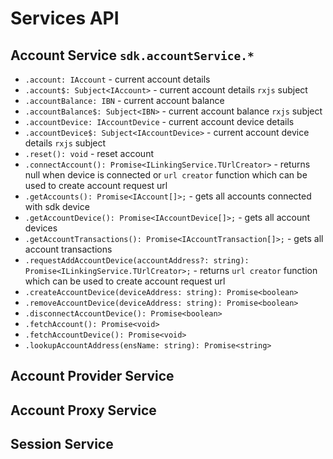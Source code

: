 # Services API

## Account Service `sdk.accountService.*`

* `.account: IAccount` - current account details
* `.account$: Subject<IAccount>` - current account details `rxjs` subject
* `.accountBalance: IBN` - current account balance
* `.accountBalance$: Subject<IBN>` - current account balance `rxjs` subject
* `.accountDevice: IAccountDevice` - current account device details
* `.accountDevice$: Subject<IAccountDevice>` - current account device details `rxjs` subject
* `.reset(): void` - reset account
* `.connectAccount(): Promise<ILinkingService.TUrlCreator>` - returns null when device is connected or `url creator` function which can be used to create account request url
* `.getAccounts(): Promise<IAccount[]>;` - gets all accounts connected with sdk device
* `.getAccountDevice(): Promise<IAccountDevice[]>;` - gets all account devices
* `.getAccountTransactions(): Promise<IAccountTransaction[]>;` - gets all account transactions
* `.requestAddAccountDevice(accountAddress?: string): Promise<ILinkingService.TUrlCreator>;` - returns `url creator` function which can be used to create account request url
* `.createAccountDevice(deviceAddress: string): Promise<boolean>`
* `.removeAccountDevice(deviceAddress: string): Promise<boolean>`
* `.disconnectAccountDevice(): Promise<boolean>`
* `.fetchAccount(): Promise<void>`
* `.fetchAccountDevice(): Promise<void>`
* `.lookupAccountAddress(ensName: string): Promise<string>`

## Account Provider Service

## Account Proxy Service

## Session Service
